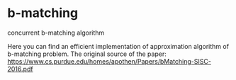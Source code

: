 # b-matching
concurrent b-matching algorithm 

Here you can find an efficient implementation of approximation algorithm of b-matching problem.
The original source of the paper: https://www.cs.purdue.edu/homes/apothen/Papers/bMatching-SISC-2016.pdf

